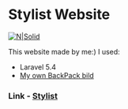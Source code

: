 # Stylist Website

[![N|Solid](http://i.piccy.info/i9/d95ed4294552199fdc633b81fff49f24/1530966577/87248/1256180/annaki.jpg)](http://annaki.com.ua)

This website made by me:) I used:
  - Laravel 5.4
  - [My own BackPack bild](https://github.com/t1nkl/My-BackPack)

### Link  -  [Stylist](http://annaki.com.ua)
